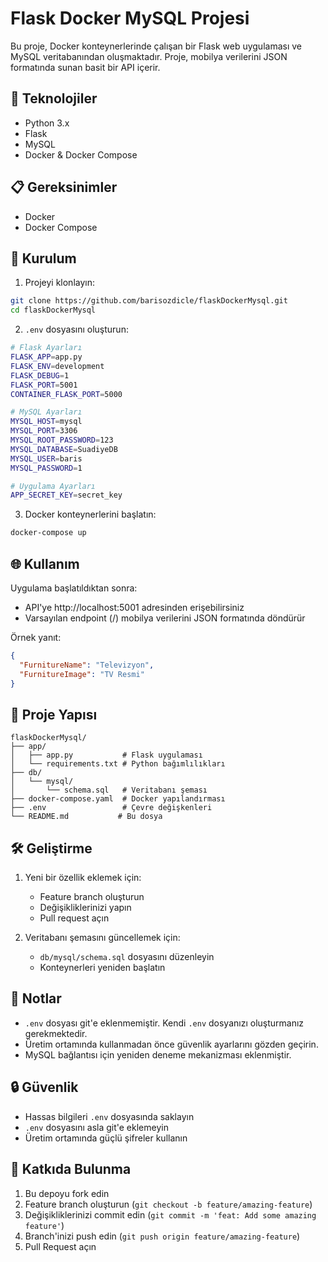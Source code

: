 # Flask Docker MySQL Projesi

Bu proje, Docker konteynerlerinde çalışan bir Flask web uygulaması ve MySQL veritabanından oluşmaktadır. Proje, mobilya verilerini JSON formatında sunan basit bir API içerir.

## 🚀 Teknolojiler

- Python 3.x
- Flask
- MySQL
- Docker & Docker Compose

## 📋 Gereksinimler

- Docker
- Docker Compose

## 🔧 Kurulum

1. Projeyi klonlayın:
```bash
git clone https://github.com/barisozdicle/flaskDockerMysql.git
cd flaskDockerMysql
```

2. `.env` dosyasını oluşturun:
```bash
# Flask Ayarları
FLASK_APP=app.py
FLASK_ENV=development
FLASK_DEBUG=1
FLASK_PORT=5001
CONTAINER_FLASK_PORT=5000

# MySQL Ayarları
MYSQL_HOST=mysql
MYSQL_PORT=3306
MYSQL_ROOT_PASSWORD=123
MYSQL_DATABASE=SuadiyeDB
MYSQL_USER=baris
MYSQL_PASSWORD=1

# Uygulama Ayarları
APP_SECRET_KEY=secret_key
```

3. Docker konteynerlerini başlatın:
```bash
docker-compose up
```

## 🌐 Kullanım

Uygulama başlatıldıktan sonra:

- API'ye http://localhost:5001 adresinden erişebilirsiniz
- Varsayılan endpoint (/) mobilya verilerini JSON formatında döndürür

Örnek yanıt:
```json
{
  "FurnitureName": "Televizyon",
  "FurnitureImage": "TV Resmi"
}
```

## 📁 Proje Yapısı

```
flaskDockerMysql/
├── app/
│   ├── app.py           # Flask uygulaması
│   └── requirements.txt # Python bağımlılıkları
├── db/
│   └── mysql/
│       └── schema.sql   # Veritabanı şeması
├── docker-compose.yaml  # Docker yapılandırması
├── .env                 # Çevre değişkenleri
└── README.md           # Bu dosya
```

## 🛠️ Geliştirme

1. Yeni bir özellik eklemek için:
   - Feature branch oluşturun
   - Değişikliklerinizi yapın
   - Pull request açın

2. Veritabanı şemasını güncellemek için:
   - `db/mysql/schema.sql` dosyasını düzenleyin
   - Konteynerleri yeniden başlatın

## 📝 Notlar

- `.env` dosyası git'e eklenmemiştir. Kendi `.env` dosyanızı oluşturmanız gerekmektedir.
- Üretim ortamında kullanmadan önce güvenlik ayarlarını gözden geçirin.
- MySQL bağlantısı için yeniden deneme mekanizması eklenmiştir.

## 🔒 Güvenlik

- Hassas bilgileri `.env` dosyasında saklayın
- `.env` dosyasını asla git'e eklemeyin
- Üretim ortamında güçlü şifreler kullanın

## 👥 Katkıda Bulunma

1. Bu depoyu fork edin
2. Feature branch oluşturun (`git checkout -b feature/amazing-feature`)
3. Değişikliklerinizi commit edin (`git commit -m 'feat: Add some amazing feature'`)
4. Branch'inizi push edin (`git push origin feature/amazing-feature`)
5. Pull Request açın 